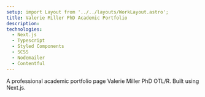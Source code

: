 ```yaml
---
setup: import Layout from '../../layouts/WorkLayout.astro';
title: Valerie Miller PhD Academic Portfolio
description:
technologies:
  - Next.js
  - Typescript
  - Styled Components
  - SCSS
  - Nodemailer
  - Contentful
---
```


A professional academic portfolio page Valerie Miller PhD OTL/R. Built using Next.js.
